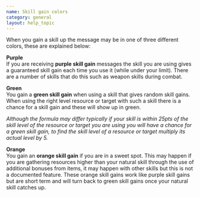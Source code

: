 ```yaml
---
name: Skill gain colors
category: general
layout: help_topic
---
```

When you gain a skill up the message may be in one of three different colors, these are explained below:

**Purple**  
If you are receiving **purple skill gain** messages the skill you are using gives a guaranteed skill gain each time you use it (while under your limit). There are a number of skills that do this such as weapon skills during combat.

**Green**  
You gain a **green skill gain** when using a skill that gives random skill gains. When using the right level resource or target with such a skill there is a chance for a skill gain and these will show up in green.

_Although the formula may differ typically if your skill is within 25pts of the skill level of the resource or target you are using you will have a chance for a green skill gain, to find the skill level of a resource or target multiply its actual level by 5._

**Orange**  
You gain an **orange skill gain** if you are in a sweet spot. This may happen if you are gathering resources higher than your natural skill through the use of additional bonuses from items, it may happen with other skills but this is not a documented feature. These orange skill gains work like purple skill gains but are short term and will turn back to green skill gains once your natural skill catches up.